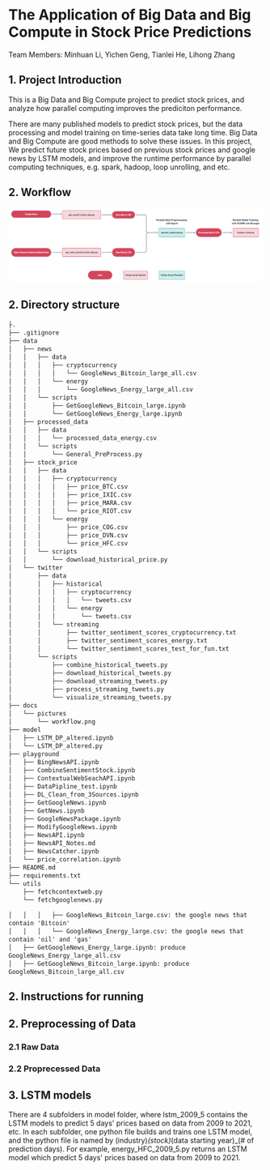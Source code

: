 # The Application of Big Data and Big Compute in Stock Price Predictions
Team Members: Minhuan Li, Yichen Geng, Tianlei He, Lihong Zhang

## 1. Project Introduction
This is a Big Data and Big Compute project to predict stock prices, and analyze how parallel computing improves the prediciton performance. 

There are many published models to predict stock prices, but the data processing and model training on time-series data take long time. Big Data and Big Compute are good methods to solve these issues. In this project, We predict future stock prices based on previous stock prices and google news by LSTM models, and improve the runtime performance by parallel computing techniques, e.g. spark, hadoop, loop unrolling, and etc.  
## 2. Workflow
![](./docs/pictures/workflow.png)
## 2. Directory structure

```
├.
├── .gitignore
├── data
│   ├── news
│   │   ├── data
│   │   │   ├── cryptocurrency
│   │   │   │   └── GoogleNews_Bitcoin_large_all.csv
│   │   │   └── energy
│   │   │       └── GoogleNews_Energy_large_all.csv
│   │   └── scripts
│   │       ├── GetGoogleNews_Bitcoin_large.ipynb
│   │       └── GetGoogleNews_Energy_large.ipynb
│   ├── processed_data
│   │   ├── data
│   │   │   └── processed_data_energy.csv
│   │   └── scripts
│   │       └── General_PreProcess.py
│   ├── stock_price
│   │   ├── data
│   │   │   ├── cryptocurrency
│   │   │   │   ├── price_BTC.csv
│   │   │   │   ├── price_IXIC.csv
│   │   │   │   ├── price_MARA.csv
│   │   │   │   └── price_RIOT.csv
│   │   │   └── energy
│   │   │       ├── price_COG.csv
│   │   │       ├── price_DVN.csv
│   │   │       └── price_HFC.csv
│   │   └── scripts
│   │       └── download_historical_price.py
│   └── twitter
│       ├── data
│       │   ├── historical
│       │   │   ├── cryptocurrency
│       │   │   │   └── tweets.csv
│       │   │   └── energy
│       │   │       └── tweets.csv
│       │   └── streaming
│       │       ├── twitter_sentiment_scores_cryptocurrency.txt
│       │       ├── twitter_sentiment_scores_energy.txt
│       │       └── twitter_sentiment_scores_test_for_fun.txt
│       └── scripts
│           ├── combine_historical_tweets.py
│           ├── download_historical_tweets.py
│           ├── download_streaming_tweets.py
│           ├── process_streaming_tweets.py
│           └── visualize_streaming_tweets.py
├── docs
│   └── pictures
│       └── workflow.png
├── model
│   ├── LSTM_DP_altered.ipynb
│   └── LSTM_DP_altered.py
├── playground
│   ├── BingNewsAPI.ipynb
│   ├── CombineSentimentStock.ipynb
│   ├── ContextualWebSeachAPI.ipynb
│   ├── DataPipline_test.ipynb
│   ├── DL_Clean_from_3Sources.ipynb
│   ├── GetGoogleNews.ipynb
│   ├── GetNews.ipynb
│   ├── GoogleNewsPackage.ipynb
│   ├── ModifyGoogleNews.ipynb
│   ├── NewsAPI.ipynb
│   ├── NewsAPI_Notes.md
│   ├── NewsCatcher.ipynb
│   └── price_correlation.ipynb
├── README.md
├── requirements.txt
└── utils
    ├── fetchcontextweb.py
    └── fetchgooglenews.py
```
```
│   │   │   ├── GoogleNews_Bitcoin_large.csv: the google news that contain 'Bitcoin'
│   │   │   └── GoogleNews_Energy_large.csv: the google news that contain 'oil' and 'gas'
│   ├── GetGoogleNews_Energy_large.ipynb: produce GoogleNews_Energy_large_all.csv
│   ├── GetGoogleNews_Bitcoin_large.ipynb: produce GoogleNews_Bitcoin_large_all.csv
```
## 2. Instructions for running
## 2. Preprocessing of Data
### 2.1 Raw Data
### 2.2 Proprecessed Data
## 3. LSTM models
There are 4 subfolders in model folder, where lstm_2009_5 contains the LSTM models to predict 5 days' prices based on data from 2009 to 2021, etc.
In each subfolder, one python file builds and trains one LSTM model, and the python file is named by (industry)_(stock)_(data starting year)_(# of prediction days). For example, energy_HFC_2009_5.py returns an LSTM model which predict 5 days' prices based on data from 2009 to 2021.
